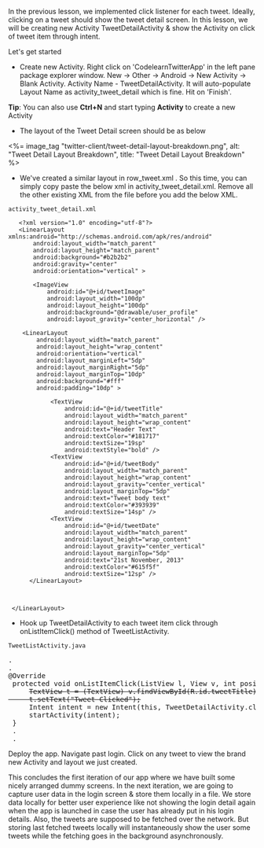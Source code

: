 
In the previous lesson, we implemented click listener for each tweet. Ideally, clicking on a tweet should show the tweet detail screen. In this lesson, we will be creating new Activity TweetDetailActivity & show the Activity on click of tweet item through intent. 

Let's get started

* Create new Activity. Right click on 'CodelearnTwitterApp' in the left pane package explorer window. New -> Other -> Android -> New Activity -> Blank Activity. Activity Name - TweetDetailActivity. It will auto-populate Layout Name as activity_tweet_detail which is fine. Hit on 'Finish'.

<div class="alert alert-info"><strong>Tip</strong>: You can also use <strong>Ctrl+N</strong> and start typing <strong>Activity</strong> to create a new Activity</div>

* The layout of the Tweet Detail screen should be as below

<%= image_tag "twitter-client/tweet-detail-layout-breakdown.png", alt: "Tweet Detail Layout Breakdown", title: "Tweet Detail Layout Breakdown" %>

* We've created a similar layout in row_tweet.xml . So this time, you can simply copy paste the below xml in activity_tweet_detail.xml. Remove all the other existing XML from the file before you add the below XML. 

`activity_tweet_detail.xml`

       <?xml version="1.0" encoding="utf-8"?>
       <LinearLayout xmlns:android="http://schemas.android.com/apk/res/android"
           android:layout_width="match_parent"
           android:layout_height="match_parent"
           android:background="#b2b2b2"
           android:gravity="center"
           android:orientation="vertical" >
           
           <ImageView
               android:id="@+id/tweetImage"
               android:layout_width="100dp"
               android:layout_height="100dp"
               android:background="@drawable/user_profile"
               android:layout_gravity="center_horizontal" />
           
       	<LinearLayout 
       	    android:layout_width="match_parent"
       	    android:layout_height="wrap_content"
       	    android:orientation="vertical"
       	    android:layout_marginLeft="5dp"
       	    android:layout_marginRight="5dp"
       	    android:layout_marginTop="10dp"
       	    android:background="#fff"
       	    android:padding="10dp" >

       	        <TextView
       	            android:id="@+id/tweetTitle"
       	            android:layout_width="match_parent"
       	            android:layout_height="wrap_content"
       	            android:text="Header Text"
       	            android:textColor="#181717"
       	            android:textSize="19sp"
       	            android:textStyle="bold" />
       	        <TextView
       	            android:id="@+id/tweetBody"
       	            android:layout_width="match_parent"
       	            android:layout_height="wrap_content"
       	            android:layout_gravity="center_vertical"
       	            android:layout_marginTop="5dp"
       	            android:text="Tweet body text"
       	            android:textColor="#393939"
       	            android:textSize="14sp" />
       	        <TextView
       	            android:id="@+id/tweetDate"
       	            android:layout_width="match_parent"
       	            android:layout_height="wrap_content"
       	            android:layout_gravity="center_vertical"
       	            android:layout_marginTop="5dp"
       	            android:text="21st November, 2013"
       	            android:textColor="#615f5f"
       	            android:textSize="12sp" />
       	  </LinearLayout>
   
           
       
     </LinearLayout>




* Hook up TweetDetailActivity to each tweet item click through onListItemClick() method of TweetListActivity.

`TweetListActivity.java`
<pre>
.
.
@Override
 protected void onListItemClick(ListView l, View v, int position, long id) {
     <strike>TextView t = (TextView) v.findViewById(R.id.tweetTitle);
     t.setText("Tweet Clicked");</strike>
	 <span class="highlight">Intent intent = new Intent(this, TweetDetailActivity.class);
	 startActivity(intent);</span>
 }
 .
 .
</pre>

Deploy the app. Navigate past login. Click on any tweet to view the brand new Activity and layout we just created. 

This concludes the first iteration of our app where we have built some nicely arranged dummy screens. In the next iteration, we are going to capture user data in the login screen & store them locally in a file. We store data locally for better user experience like not showing the login detail again when the app is launched in case the user has already put in his login details. Also, the tweets are supposed to be fetched over the network. But storing last fetched tweets locally will instantaneously show the user some tweets while the fetching goes in the background asynchronously. 
